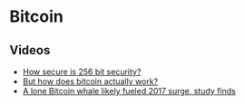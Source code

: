 # Bitcoin

## Videos

- [How secure is 256 bit security?](https://www.youtube.com/watch?v=S9JGmA5_unY)
- [But how does bitcoin actually work?](https://www.youtube.com/watch?v=bBC-nXj3Ng4)
- [A lone Bitcoin whale likely fueled 2017 surge, study finds](https://www.bloomberg.com/news/articles/2019-11-04/lone-bitcoin-whale-likely-fueled-2017-price-surge-study-says)

